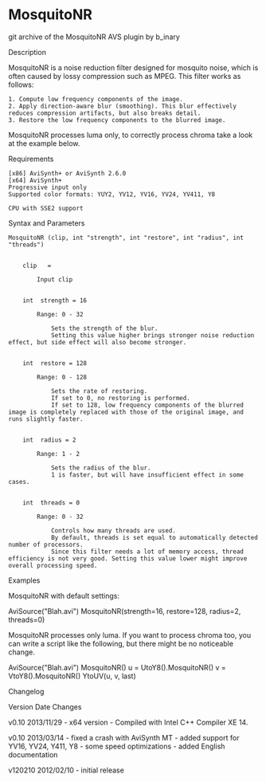 # MosquitoNR
git archive of the MosquitoNR AVS plugin by b_inary

 Description

MosquitoNR is a noise reduction filter designed for mosquito noise, which is often caused by lossy compression such as MPEG.
This filter works as follows:

    1. Compute low frequency components of the image. 
    2. Apply direction-aware blur (smoothing). This blur effectively reduces compression artifacts, but also breaks detail. 
    3. Restore the low frequency components to the blurred image. 

MosquitoNR processes luma only, to correctly process chroma take a look at the example below.

Requirements

    [x86] AviSynth+ or AviSynth 2.6.0
    [x64] AviSynth+
    Progressive input only
    Supported color formats: YUY2, YV12, YV16, YV24, YV411, Y8 

    CPU with SSE2 support 


Syntax and Parameters

    MosquitoNR (clip, int "strength", int "restore", int "radius", int "threads") 


        clip   =

            Input clip 


        int  strength = 16

            Range: 0 - 32

                Sets the strength of the blur. 
                Setting this value higher brings stronger noise reduction effect, but side effect will also become stronger. 


        int  restore = 128

            Range: 0 - 128

                Sets the rate of restoring. 
                If set to 0, no restoring is performed. 
                If set to 128, low frequency components of the blurred image is completely replaced with those of the original image, and runs slightly faster. 


        int  radius = 2

            Range: 1 - 2

                Sets the radius of the blur. 
                1 is faster, but will have insufficient effect in some cases. 


        int  threads = 0

            Range: 0 - 32

                Controls how many threads are used. 
                By default, threads is set equal to automatically detected number of processors. 
                Since this filter needs a lot of memory access, thread efficiency is not very good. Setting this value lower might improve overall processing speed. 


Examples

MosquitoNR with default settings:

AviSource("Blah.avi")
MosquitoNR(strength=16, restore=128, radius=2, threads=0)


MosquitoNR processes only luma. If you want to process chroma too, you can write a script like the following, but there might be no noticeable change.

AviSource("Blah.avi")
MosquitoNR()
u = UtoY8().MosquitoNR() 
v = VtoY8().MosquitoNR()
YtoUV(u, v, last)


Changelog

Version      Date            Changes

v0.10        2013/11/29      - x64 version
                             - Compiled with Intel C++ Compiler XE 14.

v0.10        2013/03/14      - fixed a crash with AviSynth MT
                             - added support for YV16, YV24, Y411, Y8
                             - some speed optimizations
                             - added English documentation

v120210      2012/02/10      - initial release
